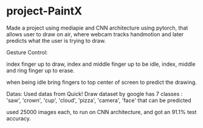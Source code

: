 # project-PaintX

Made a project using mediapie and CNN architecture using pytorch, that allows user to draw on air,
where webcam tracks handmotion and later predicts what the user is trying to draw.


Gesture Control:

index finger up to draw,
index and middle finger up to be idle,
index, middle and ring finger up to erase.


when being idle bring fingers to top center of screen to predict the drawing.



Datas:
Used datas from Quick! Draw dataset by google
has 7 classes : 'saw', 'crown', 'cup', 'cloud', 'pizza', 'camera', 'face' that can be predicted

used 25000 images each, to run on CNN architecture, and got an 91.1% test accuracy. 

